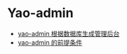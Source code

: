 # Yao-admin

- [yao-admin 根据数据库生成管理后台](yao-admin%20%E6%A0%B9%E6%8D%AE%E6%95%B0%E6%8D%AE%E5%BA%93%E7%94%9F%E6%88%90%E7%AE%A1%E7%90%86%E5%90%8E%E5%8F%B0.md)
- [yao-admin 的前提条件](yao-admin%20%E7%9A%84%E5%89%8D%E6%8F%90%E6%9D%A1%E4%BB%B6.md)
